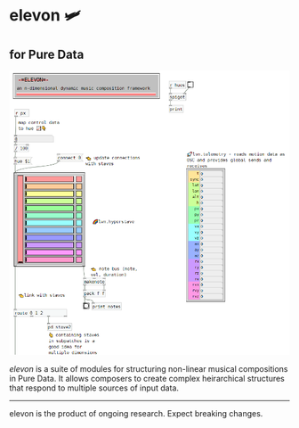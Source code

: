 # elevon 🛩
## for Pure Data

![elevon.png](elevon.png)

*elevon* is a suite of modules for structuring non-linear musical compositions in Pure Data.  It allows composers to create complex heirarchical structures that respond to multiple sources of input data.  


---

elevon is the product of ongoing research.  Expect breaking changes.